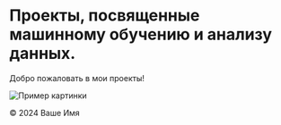 # Проекты, посвященные машинному обучению и анализу данных.

Добро пожаловать в мои проекты!

![Пример картинки](/Users/nolvi/Desktop/305cb834-1152-4afb-a542-09851ea201d3.jpg)


© 2024 Ваше Имя
